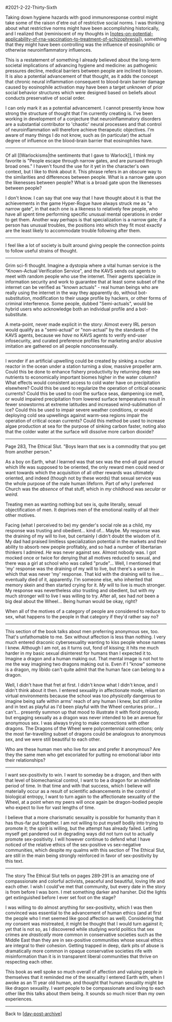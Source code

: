 #2021-2-22-Thirty-Sixth

Taking down hygiene hazards with good immunoresponse control might take some of the raison d'etre out of restrictive social norms.  I was thinking about what restrictive norms might have been accomplishing historically, and I realized that (reminiscent of my thoughts in [[notes-on-potential-applicability-of-rna-vaccination-to-treatment-of-schizophrenia]]), something that they might have been controlling was the influence of eosinophilic or otherwise neuroinflammatory influences.

This is a restatement of something I already believed about the long-term societal implications of advancing hygiene and medicine: as pathogenic pressures decline, medical barriers between people are inclined to loosen.  It is also a potential advancement of that thought, as it adds the concept that chronic neural inflammation consequent to blood-brain barrier damage caused by eosinophile activation may have been a target unknown of prior social behavior structures which were designed based on beliefs about conducts preservative of social order.

I can only mark it as a potential advancement.  I cannot presently know how strong the structure of thought that I'm currently creating is.  I've been working in development of a conjecture that neuroinflammatory disorders are a substantial contributor to 'chaotic' neural processes and that control of neuroinflammation will therefore achieve therapeutic objectives.  I'm aware of many things I do not know, such as (in particular) the actual degree of influence on the blood-brain barrier that eosinophiles have.

---
Of all [[Warlockisms|the sentiments that I gave to Warlock]], I think my favorite is "People escape through narrow gates, and are pursued through broad ones."  I haven't found the use for it yet in the character's own context, but I like to think about it.  This phrase refers in an obscure way to the similarities and differences between people.  What is a narrow gate upon the likenesses between people?  What is a broad gate upon the likenesses between people?

I don't know.  I can say that one way that I have thought about it is that the achievements in the game Hyper-Rogue have always struck me as "a narrow gate", in that each one is a likeness to relatively few people, who have all spent time performing specific unusual mental operations in order to get them.  Another way perhaps is that specialization is a narrow gate; if a person has unusual troubles, the positions into which they fit most exactly are the least likely to accommodate trouble following after them.

---
I feel like a lot of society is built around giving people the connection points to follow useful strains of thought.

---
Grim sci-fi thought.  Imagine a dystopia where a vital human service is the "Known-Actual Verification Service", and the KAVS sends out agents to meet with random people who use the internet.  Their agents specialize in information security and work to guarantee that at least some subset of the internet can be verified as "known actuals" - real human beings who are really using the internet in the way they apparently do, without bot-substitution, modification to their usage profile by hackers, or other forms of criminal interference.  Some people, dubbed "Semi-actuals", would be hybrid users who acknowledge both an individual profile and a bot-substitute.

A meta-point, never made explicit in the story:  Almost every IRL person would qualify as a "semi-actual" or "non-actual" by the standards of the KAVS agents, because we *have* no KAVS agents to verify end-user infosecurity, and curated preference profiles for marketing and/or abusive imitation are gathered on all people nonconsensually.

---
I wonder if an artificial upwelling could be created by sinking a nuclear reactor in the ocean under a station turning a slow, massive propeller arm.  Could this be done to enhance fishery productivity by returning deep sea nutrients to economically important biomes higher in the water column?  What effects would consistent access to cold water have on precipitation elsewhere?  Could this be used to regularize the operation of critical oceanic currents?  Could this be used to cool the surface seas, dampening ice melt, or would impaired precipitation from lowered surface temperatures result in fewer snowstorms at extreme latitudes and increased wind-sublimation of ice?  Could this be used to impair severe weather conditions, or would deploying cold sea upwellings against warm-sea regions impair the operation of critical ocean currents?  Could this method be used to increase algae production at sea for the purpose of sinking carbon faster, noting also that the colder water at the surface will dissolve more carbon dioxide?

---
Page 283, The Ethical Slut.  "Boys learn that sex is a commodity that you get from another person."

As a boy on Earth, what *I* learned was that sex was the end-all goal around which life was supposed to be oriented, the only reward men could need or want towards which the acquisition of all other rewards was ultimately oriented, and indeed (though not by these words) that sexual service was the whole purpose of the male human lifeform.  Part of why I preferred Church was the *absence* of that stuff, which in *my* childhood was *secular* or *weird*.

Treating men as wanting nothing but sex is, quite literally, sexual objectification of men.  It deprives men of the emotional reality of all their other motives.

Facing (what I perceived to be) my gender's social role as a child, my response was trusting and obedient...  kind of...  Maybe.  My response was the draining of my will to live, but certainly I didn't doubt the wisdom of it.  My dad had praised limitless specialization potential in the markets and their ability to absorb new people profitably, and so had a number of libertarian thinkers I admired.  *He* was never against sex.  Almost nobody was.  I got mocked once or twice for denying that all motives reduced to sexual, and there was a girl at school who was called "prude"...  Well, I mentioned that 'my' response was the draining of my will to live, but there's a sense in which that was never 'my' response.  That kid with the draining will to live...  eventually died of it, apparently.  I'm someone else, who inherited that memory skein and then started crying for it.  *My* will to live is much stronger.  My response was nevertheless *also* trusting and obedient, but with my much stronger will to live I was willing to try.  After all, sex had *not* been a big deal about the Wheel...  Being human would be okay, right?

When all of the motives of a category of people are considered to reduce to sex, what happens to the people in that category if they'd rather say no?

---
This section of the book talks about men preferring anonymous sex, too.  That's unfathomable to me.  Sex without affection is less than nothing.  I very much entered draconic cybersexuality wanting to kiss people whose names I knew.  Although I am not, as it turns out, fond of kissing; it hits me much harder in my basic sexual disinterest for humans than I expected it to.  Imagine a dragon and a human making out.  That mental image is not hot to me the way imagining two dragons making out is.  Even if I "know" someone is a dragon, my libido can't quite admit that the human face can belong to a dragon.

Well, I didn't have that fret at first.  I didn't know what I didn't know, and I didn't think about it then.  I entered sexuality in affectionate mode, reliant on virtual environments because the school was too *physically* dangerous to imagine being safe within arms' reach of any human I knew, but still online and in text as playful as I'd been playful with the Wheel centuries prior...  I can't... presently summon up that mood to illustrate it with florid prosody, but engaging sexually as a dragon was never intended to be an avenue for anonymous sex.  I was always trying to make connections with other dragons.  The Dragons of the Wheel were polycentennial connections; only the most far-travelling subset of dragons could be analogous to anonymous sex, and we were still beautiful to each other.

Who are these human men who live for sex and prefer it anonymous?  Are they the same men who get excoriated for putting no emotional labor into their relationships?

---
I want sex-positivity to win.  I want to someday be a dragon, and then with that level of biomechanical control, I want to be a dragon for an indefinite period of time.  In that time and with that success, which I believe will materially occur as a result of scientific advancements in the control of biological entropy, I want to turn again to the affectionate sexuality of the Wheel, at a point when my peers will once again be dragon-bodied people who expect to live for vast lengths of time.

I believe that a more charismatic sexuality is possible for humanity than it has thus-far put together.  I am not willing to put myself bodily into trying to promote it; the spirit is willing, but the attempt has already failed.  Letting myself get pandered out in degrading ways did not turn out to actually promote sex-positivity.  I will however continue to defend what I have noticed of the relative ethics of the sex-positive vs sex-negative communities, which despite my qualms with this section of The Ethical Slut, are still in the main being strongly reinforced in favor of sex-positivity by this text.

---
The story The Ethical Slut tells on pages 289-291 is an amazing one of compassionate and colorful activists, peaceful and beautiful, loving life and each other.  I wish I could've met that community, but every date in the story is from before I was born.  I met something darker and harsher.  Did the lights get extinguished before I ever set foot on the stage?

I was willing to do almost anything for sex-positivity, which I was then convinced was essential to the advancement of human ethics (and at first the people who I met seemed like good affection as well).  Considering that *my* consent was mistreated, it might be thought that I would turn against it; yet that is not so, as  I discovered while studying world politics that sex crimes are *drastically* more common in conservative societies such as the Middle East than they are in sex-positive communities whose sexual ethics are integral to their cohesion.  Getting trapped in deep, dark pits of abuse is dramatically more common in opaque conservative societies rife with misinformation than it is in transparent liberal communities that thrive on respecting each other.

This book as well spoke so much overall of affection and valuing people in themselves that it reminded me of the sexuality I entered Earth with, when I awoke as an 11 year old human, and thought that human sexuality might be like dragon sexuality.  I want people to be compassionate and loving to each other like this talks about them being.  It sounds so much nicer than my own experiences.

---
Back to [[day-post-archive]]

[//begin]: # "Autogenerated link references for markdown compatibility"
[notes-on-potential-applicability-of-rna-vaccination-to-treatment-of-schizophrenia]: notes-on-potential-applicability-of-rna-vaccination-to-treatment-of-schizophrenia.md "Notes on Potential Applicability of RNA Vaccination to Treatment of Schizophrenia"
[day-post-archive]: day-post-archive.md "Day Post Archive"
[//end]: # "Autogenerated link references"
